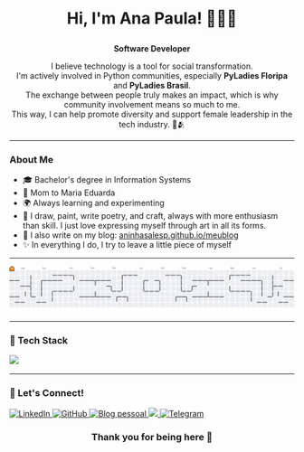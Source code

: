 # <p align="center"> Hi, I'm Ana Paula! 🌻🌿🤍 </p>

<p align="center"><strong>Software Developer</strong></p>

<p align="center">
 I believe technology is a tool for social transformation.<br>
  I'm actively involved in Python communities, especially <strong>PyLadies Floripa</strong> and <strong>PyLadies Brasil</strong>.<br>
  The exchange between people truly makes an impact, which is why community involvement means so much to me.<br>
  This way, I can help promote diversity and support female leadership in the tech industry. 🤍🫂
</p>
</p>

---

### About Me

- 🎓 Bachelor's degree in Information Systems
- 💓 Mom to Maria Eduarda
- 🌍 Always learning and experimenting
- 🎨 I draw, paint, write poetry, and craft, always with more enthusiasm than skill. I just love expressing myself through art in all its forms.
- 📝 I also write on my blog: [aninhasalesp.github.io/meublog](https://aninhasalesp.github.io/meublog)
- ✨ In everything I do, I try to leave a little piece of myself

---

<picture>
  <source media="(prefers-color-scheme: dark)" srcset="https://raw.githubusercontent.com/aninhasalesp/aninhasalesp/output/pacman-contribution-graph-dark.svg">
  <source media="(prefers-color-scheme: light)" srcset="https://raw.githubusercontent.com/aninhasalesp/aninhasalesp/output/pacman-contribution-graph.svg">
  <img alt="pacman contribution graph" src="https://raw.githubusercontent.com/aninhasalesp/aninhasalesp/output/pacman-contribution-graph.svg">
</picture>

---

### 🚀 Tech Stack

<p align="left">
  <img src="https://skillicons.dev/icons?i=python,django,docker,mysql,postgres,git,github,vscode,linux" />
</p>

---



<h3>👋 Let's Connect!</h3>

<p align="left">
  <a href="https://www.linkedin.com/in/aninhasalesp/" title="LinkedIn" target="_blank">
    <img src="https://img.shields.io/badge/-LinkedIn-0e76a8?style=flat-square&logo=Linkedin&logoColor=white" alt="LinkedIn"/>
  </a>
  <a href="https://github.com/aninhasalesp" title="GitHub" target="_blank">
    <img src="https://img.shields.io/badge/-aninhasalesp-181717?style=flat-square&logo=Github&logoColor=white" alt="GitHub"/>
  </a>
  <a href="https://aninhasalesp.github.io/meublog" title="Blog pessoal" target="_blank" rel="noopener noreferrer">
    <img src="https://img.shields.io/badge/-Blog%20Pessoal-6f42c1?style=flat-square&logo=write&logoColor=white" alt="Blog pessoal" />
  </a>
  <a href="mailto:me@anapaula.org">
	<img src="https://img.shields.io/badge/-me@anapaula.org-c14438?style=flat&logo=Gmail&logoColor=white" />
</a>
  <a href="https://t.me/aninhasalesp" title="Telegram" target="_blank">
    <img src="https://img.shields.io/badge/-Telegram-26A5E4?style=flat-square&logo=Telegram&logoColor=white" alt="Telegram"/>
  </a>
</p>


### <p align="center"> Thank you for being here 🌷 </p>

